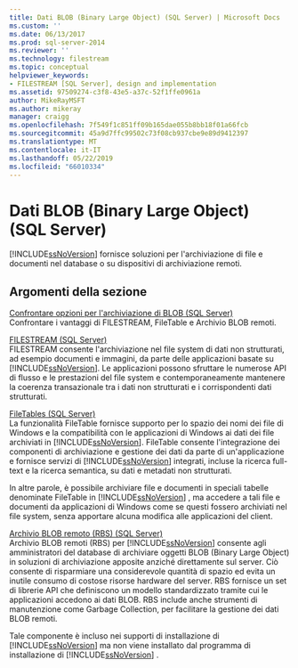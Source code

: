 ```yaml
---
title: Dati BLOB (Binary Large Object) (SQL Server) | Microsoft Docs
ms.custom: ''
ms.date: 06/13/2017
ms.prod: sql-server-2014
ms.reviewer: ''
ms.technology: filestream
ms.topic: conceptual
helpviewer_keywords:
- FILESTREAM [SQL Server], design and implementation
ms.assetid: 97509274-c3f8-43e5-a37c-52f1ffe0961a
author: MikeRayMSFT
ms.author: mikeray
manager: craigg
ms.openlocfilehash: 7f549f1c851ff09b165dae055b8bb18f01a66fcb
ms.sourcegitcommit: 45a9d7ffc99502c73f08cb937cbe9e89d9412397
ms.translationtype: MT
ms.contentlocale: it-IT
ms.lasthandoff: 05/22/2019
ms.locfileid: "66010334"
---
```

# <a name="binary-large-object-blob-data-sql-server"></a>Dati BLOB (Binary Large Object) (SQL Server)
  [!INCLUDE[ssNoVersion](../../includes/ssnoversion-md.md)] fornisce soluzioni per l'archiviazione di file e documenti nel database o su dispositivi di archiviazione remoti.  
  
##  <a name="section"></a> Argomenti della sezione  
 [Confrontare opzioni per l'archiviazione di BLOB &#40;SQL Server&#41;](compare-options-for-storing-blobs-sql-server.md)  
 Confrontare i vantaggi di FILESTREAM, FileTable e Archivio BLOB remoti.  
  
 [FILESTREAM &#40;SQL Server&#41;](filestream-sql-server.md)  
 FILESTREAM consente l'archiviazione nel file system di dati non strutturati, ad esempio documenti e immagini, da parte delle applicazioni basate su [!INCLUDE[ssNoVersion](../../includes/ssnoversion-md.md)]. Le applicazioni possono sfruttare le numerose API di flusso e le prestazioni del file system e contemporaneamente mantenere la coerenza transazionale tra i dati non strutturati e i corrispondenti dati strutturati.  
  
 [FileTables &#40;SQL Server&#41;](filetables-sql-server.md)  
 La funzionalità FileTable fornisce supporto per lo spazio dei nomi dei file di Windows e la compatibilità con le applicazioni di Windows ai dati dei file archiviati in [!INCLUDE[ssNoVersion](../../includes/ssnoversion-md.md)]. FileTable consente l'integrazione dei componenti di archiviazione e gestione dei dati da parte di un'applicazione e fornisce servizi di [!INCLUDE[ssNoVersion](../../includes/ssnoversion-md.md)] integrati, incluse la ricerca full-text e la ricerca semantica, su dati e metadati non strutturati.  
  
 In altre parole, è possibile archiviare file e documenti in speciali tabelle denominate FileTable in [!INCLUDE[ssNoVersion](../../includes/ssnoversion-md.md)] , ma accedere a tali file e documenti da applicazioni di Windows come se questi fossero archiviati nel file system, senza apportare alcuna modifica alle applicazioni del client.  
  
 [Archivio BLOB remoto &#40;RBS&#41; &#40;SQL Server&#41;](remote-blob-store-rbs-sql-server.md)  
 Archivio BLOB remoti (RBS) per [!INCLUDE[ssNoVersion](../../includes/ssnoversion-md.md)] consente agli amministratori del database di archiviare oggetti BLOB (Binary Large Object) in soluzioni di archiviazione apposite anziché direttamente sul server. Ciò consente di risparmiare una considerevole quantità di spazio ed evita un inutile consumo di costose risorse hardware del server. RBS fornisce un set di librerie API che definiscono un modello standardizzato tramite cui le applicazioni accedono ai dati BLOB. RBS include anche strumenti di manutenzione come Garbage Collection, per facilitare la gestione dei dati BLOB remoti.  
  
 Tale componente è incluso nei supporti di installazione di [!INCLUDE[ssNoVersion](../../includes/ssnoversion-md.md)] ma non viene installato dal programma di installazione di [!INCLUDE[ssNoVersion](../../includes/ssnoversion-md.md)] .  
  
  
